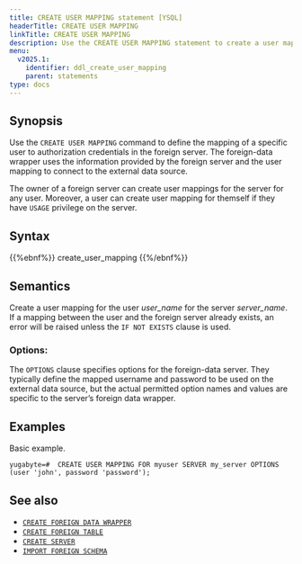 ```yaml
---
title: CREATE USER MAPPING statement [YSQL]
headerTitle: CREATE USER MAPPING
linkTitle: CREATE USER MAPPING
description: Use the CREATE USER MAPPING statement to create a user mapping.
menu:
  v2025.1:
    identifier: ddl_create_user_mapping
    parent: statements
type: docs
---
```


## Synopsis

Use the `CREATE USER MAPPING` command to define the mapping of a specific user to authorization credentials in the foreign server. The foreign-data wrapper uses the information provided by the foreign server and the user mapping to connect to the external data source.

The owner of a foreign server can create user mappings for the server for any user. Moreover, a user can create user mapping for themself if they have `USAGE` privilege on the server.

## Syntax

{{%ebnf%}}
  create_user_mapping
{{%/ebnf%}}

## Semantics

Create a user mapping for the user *user_name* for the server *server_name*. If a mapping between the user and the foreign server already exists, an error will be raised unless the `IF NOT EXISTS` clause is used.

### Options:
The `OPTIONS` clause specifies options for the foreign-data server. They typically define the mapped username and password to be used on the external data source, but the actual permitted option names and values are specific to the server’s foreign data wrapper.


## Examples

Basic example.

```plpgsql
yugabyte=#  CREATE USER MAPPING FOR myuser SERVER my_server OPTIONS (user 'john', password 'password');
```

## See also

- [`CREATE FOREIGN DATA WRAPPER`](../ddl_create_foreign_data_wrapper/)
- [`CREATE FOREIGN TABLE`](../ddl_create_foreign_table/)
- [`CREATE SERVER`](../ddl_create_server/)
- [`IMPORT FOREIGN SCHEMA`](../ddl_import_foreign_schema/)

